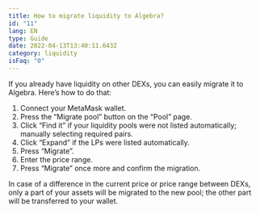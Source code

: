 ```yaml
---
title: How to migrate liquidity to Algebra?
id: "11"
lang: EN
type: Guide
date: 2022-04-13T13:40:11.643Z
category: liquidity
isFaq: "0"
---
```

If you already have liquidity on other DEXs, you can easily migrate it to Algebra. Here’s how to do that:

1. Connect your MetaMask wallet.
2. Press the “Migrate pool” button on the “Pool” page.
3. Click “Find it” if your liquidity pools were not listed automatically; manually selecting required pairs.
4. Click “Expand” if the LPs were listed automatically.
5. Press “Migrate”.
6. Enter the price range.
7. Press “Migrate” once more and confirm the migration.

In case of a difference in the current price or price range between DEXs, only a part of your assets will be migrated to the new pool; the other part will be transferred to your wallet.